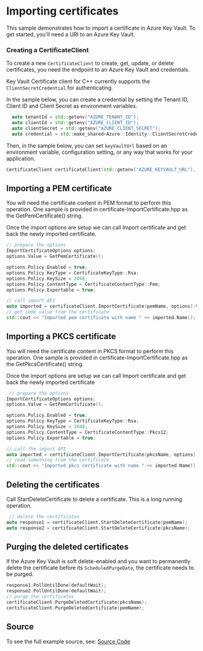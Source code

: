 # Importing certificates

This sample demonstrates how to import a certificate in Azure Key Vault.
To get started, you'll need a URI to an Azure Key Vault.

### Creating a CertificateClient

To create a new `CertificateClient` to create, get, update, or delete certificates, you need the endpoint to an Azure Key Vault and credentials.

Key Vault Certificate client for C++ currently supports the `ClientSecretCredential` for authenticating.

In the sample below, you can create a credential by setting the Tenant ID, Client ID and Client Secret as environment variables.

```cpp Snippet:CertificateSample3CreateCredential
  auto tenantId = std::getenv("AZURE_TENANT_ID");
  auto clientId = std::getenv("AZURE_CLIENT_ID");
  auto clientSecret = std::getenv("AZURE_CLIENT_SECRET");
  auto credential = std::make_shared<Azure::Identity::ClientSecretCredential>(tenantId, clientId, clientSecret);
```

Then, in the sample below, you can set `keyVaultUrl` based on an environment variable, configuration setting, or any way that works for your application.

```cpp Snippet:CertificateSample3Client
CertificateClient certificateClient(std::getenv("AZURE_KEYVAULT_URL"), credential);
```

## Importing a PEM certificate

You will need the certificate content in PEM format to perform this operation. One sample is provided in certificate-ImportCertificate.hpp as the GetPemCertificate() string.

Once the import options are setup we can call Import certificate and get back the newly imported certificate.

```cpp Snippet:CertificateSample3ImportPEM
// prepare the options
ImportCertificateOptions options;
options.Value = GetPemCertificate();

options.Policy.Enabled = true;
options.Policy.KeyType = CertificateKeyType::Rsa;
options.Policy.KeySize = 2048;
options.Policy.ContentType = CertificateContentType::Pem;
options.Policy.Exportable = true;

// call import API
auto imported = certificateClient.ImportCertificate(pemName, options).Value;
// get some value from the certificate
std::cout << "Imported pem certificate with name " << imported.Name();
```

## Importing a PKCS certificate

You will need the certificate content in PKCS format to perform this operation. One sample is provided in certificate-ImportCertificate.hpp as the GetPkcsCertificate() string.

Once the import options are setup we can call Import certificate and get back the newly imported certificate

```cpp Snippet:CertificateSample3ImportPKCS
 // prepare the options
ImportCertificateOptions options;
options.Value = GetPemCertificate();

options.Policy.Enabled = true;
options.Policy.KeyType = CertificateKeyType::Rsa;
options.Policy.KeySize = 2048;
options.Policy.ContentType = CertificateContentType::Pkcs12;
options.Policy.Exportable = true;

// call the import API
auto imported = certificateClient.ImportCertificate(pkcsName, options).Value;
// read something from the certificate
std::cout << "Imported pkcs certificate with name " << imported.Name();
```


## Deleting the certificates

Call StartDeleteCertificate to delete a certificate. This is a long running operation.

```cpp Snippet:CertificateSample1Delete
 // delete the certificates
auto response1 = certificateClient.StartDeleteCertificate(pemName);
auto response2 = certificateClient.StartDeleteCertificate(pkcsName);
```

## Purging the deleted certificates

If the Azure Key Vault is soft delete-enabled and you want to permanently delete the certificate before its `ScheduledPurgeDate`, the certificate needs to be purged.

```cpp Snippet:CertificateSample3PurgeCertificate
response1.PollUntilDone(defaultWait);
response2.PollUntilDone(defaultWait);
// purge the certificates
certificateClient.PurgeDeletedCertificate(pkcsName);
certificateClient.PurgeDeletedCertificate(pemName);
```
## Source

To see the full example source, see:
[Source Code](https://github.com/Azure/azure-sdk-for-cpp/tree/main/sdk/keyvault/azure-security-keyvault-certificates/test/samples/certificate-import-certificate)